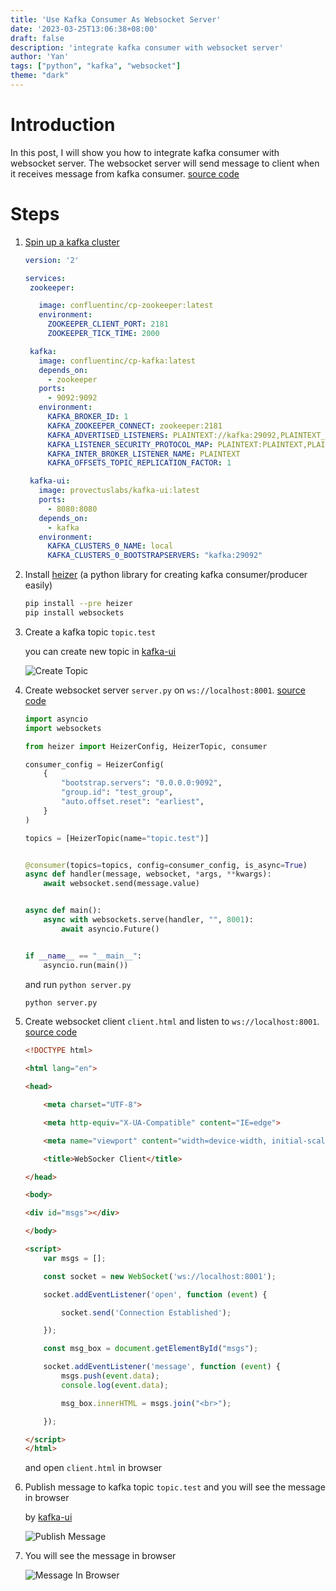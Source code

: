 ```yaml
---
title: 'Use Kafka Consumer As Websocket Server'
date: '2023-03-25T13:06:38+08:00'
draft: false
description: 'integrate kafka consumer with websocket server'
author: 'Yan'
tags: ["python", "kafka", "websocket"]
theme: "dark"
---
```


# Introduction

In this post, I will show you how to integrate kafka consumer with websocket server. The websocket server will send message to client when it receives message from kafka consumer. [source code](https://github.com/claudezss/heizer/tree/main/samples/websockets)

# Steps

1. [Spin up a kafka cluster](https://docs.confluent.io/current/quickstart/ce-docker-quickstart.html#ce-docker-quickstart)
    
    ```yaml
   version: '2'

   services:
     zookeeper:
    
       image: confluentinc/cp-zookeeper:latest
       environment:
         ZOOKEEPER_CLIENT_PORT: 2181
         ZOOKEEPER_TICK_TIME: 2000
   
     kafka:
       image: confluentinc/cp-kafka:latest
       depends_on:
         - zookeeper
       ports:
         - 9092:9092
       environment:
         KAFKA_BROKER_ID: 1
         KAFKA_ZOOKEEPER_CONNECT: zookeeper:2181
         KAFKA_ADVERTISED_LISTENERS: PLAINTEXT://kafka:29092,PLAINTEXT_HOST://localhost:9092
         KAFKA_LISTENER_SECURITY_PROTOCOL_MAP: PLAINTEXT:PLAINTEXT,PLAINTEXT_HOST:PLAINTEXT
         KAFKA_INTER_BROKER_LISTENER_NAME: PLAINTEXT
         KAFKA_OFFSETS_TOPIC_REPLICATION_FACTOR: 1
   
     kafka-ui:
       image: provectuslabs/kafka-ui:latest
       ports:
         - 8080:8080
       depends_on:
         - kafka
       environment:
         KAFKA_CLUSTERS_0_NAME: local
         KAFKA_CLUSTERS_0_BOOTSTRAPSERVERS: "kafka:29092"
    ```

2. Install [heizer](https://github.com/claudezss/heizer) (a python library for creating kafka consumer/producer easily)

    ```bash
    pip install --pre heizer
    pip install websockets
    ```


3. Create a kafka topic `topic.test`

   you can create new topic in [kafka-ui](http://localhost:8080/ui/clusters/local/topics)
   
   ![Create Topic](/kafka-websocket/create-topic.png)

4. Create websocket server `server.py` on `ws://localhost:8001`. [source code](https://github.com/claudezss/heizer/blob/main/samples/websockets/server.py)


   ```python
   import asyncio
   import websockets
   
   from heizer import HeizerConfig, HeizerTopic, consumer
   
   consumer_config = HeizerConfig(
       {
           "bootstrap.servers": "0.0.0.0:9092",
           "group.id": "test_group",
           "auto.offset.reset": "earliest",
       }
   )
   
   topics = [HeizerTopic(name="topic.test")]
   
   
   @consumer(topics=topics, config=consumer_config, is_async=True)
   async def handler(message, websocket, *args, **kwargs):
       await websocket.send(message.value)
   
   
   async def main():
       async with websockets.serve(handler, "", 8001):
           await asyncio.Future()
   
   
   if __name__ == "__main__":
       asyncio.run(main())

   ```

    and run `python server.py`

   ```bash
   python server.py
   `````

5. Create websocket client `client.html` and listen to `ws://localhost:8001`. [source code](https://github.com/claudezss/heizer/blob/main/samples/websockets/client.html)


   ```html
   <!DOCTYPE html>

   <html lang="en">
   
   <head>
   
       <meta charset="UTF-8">
   
       <meta http-equiv="X-UA-Compatible" content="IE=edge">
   
       <meta name="viewport" content="width=device-width, initial-scale=1.0">
   
       <title>WebSocker Client</title>
   
   </head>
   
   <body>
   
   <div id="msgs"></div>
   
   </body>
   
   <script>
       var msgs = [];
   
       const socket = new WebSocket('ws://localhost:8001');
   
       socket.addEventListener('open', function (event) {
   
           socket.send('Connection Established');
   
       });
   
       const msg_box = document.getElementById("msgs");
   
       socket.addEventListener('message', function (event) {
           msgs.push(event.data);
           console.log(event.data);
   
           msg_box.innerHTML = msgs.join("<br>");
   
       });
   
   </script>
   </html>
   ```

	and open `client.html` in browser

6. Publish message to kafka topic `topic.test` and you will see the message in browser
   
   by [kafka-ui](http://localhost:8080/ui/clusters/local/all-topics/topic.test)

   ![Publish Message](/kafka-websocket/publish-kafka-msg.png)


7. You will see the message in browser
   
   ![Message In Browser](/kafka-websocket/message-in-browser.png)
